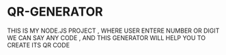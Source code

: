 # QR-GENERATOR


THIS IS MY NODE.JS PROJECT , WHERE USER ENTERE NUMBER OR DIGIT WE CAN SAY ANY CODE , AND THIS GENERATOR WILL HELP YOU TO CREATE ITS QR CODE 
